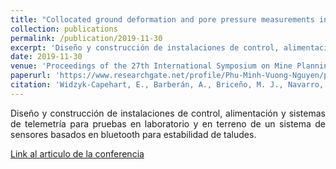 ```yaml
---
title: "Collocated ground deformation and pore pressure measurements in open pit mines: laboratory testing and analysis of wireless sensing platform"
collection: publications
permalink: /publication/2019-11-30
excerpt: 'Diseño y construcción de instalaciones de control, alimentación y sistemas de telemetría para pruebas en laboratorio y en terreno de un sistema de sensores basados en bluetooth para estabilidad de taludes.'
date: 2019-11-30
venue: 'Proceedings of the 27th International Symposium on Mine Planning and Equipment Selection - MPES 2018'
paperurl: 'https://www.researchgate.net/profile/Phu-Minh-Vuong-Nguyen/publication/331250797_Collocated_Ground_Deformation_and_Pore_Pressure_Measurements_in_Open_Pit_Mines_Laboratory_Testing_and_Analysis_of_Wireless_Sensing_Platform/links/5cd40efb92851c4eab8cbf22/Collocated-Ground-Deformation-and-Pore-Pressure-Measurements-in-Open-Pit-Mines-Laboratory-Testing-and-Analysis-of-Wireless-Sensing-Platform.pdf'
citation: 'Widzyk-Capehart, E., Barberán, A., Briceño, M. J., Navarro, C., Nguyen, P. M. V., Opazo, C., & Steffen, S. (2019). Collocated ground deformation and pore pressure measurements in open pit mines: laboratory testing and analysis of wireless sensing platform. In Proceedings of the 27th International Symposium on Mine Planning and Equipment Selection-MPES 2018 (pp. 381-391). Springer International Publishing.'
---
```

<div style="text-align: justify;">Diseño y construcción de instalaciones de control, alimentación y sistemas de telemetría para pruebas en laboratorio y en terreno de un sistema de sensores basados en bluetooth para estabilidad de taludes.</div>

[Link al articulo de la conferencia](https://www.researchgate.net/profile/Phu-Minh-Vuong-Nguyen/publication/331250797_Collocated_Ground_Deformation_and_Pore_Pressure_Measurements_in_Open_Pit_Mines_Laboratory_Testing_and_Analysis_of_Wireless_Sensing_Platform/links/5cd40efb92851c4eab8cbf22/Collocated-Ground-Deformation-and-Pore-Pressure-Measurements-in-Open-Pit-Mines-Laboratory-Testing-and-Analysis-of-Wireless-Sensing-Platform.pdf)

